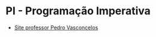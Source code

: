 # PI - Programação Imperativa

* [Site professor Pedro Vasconcelos](https://www.dcc.fc.up.pt/~pbv/aulas/progimp/)





